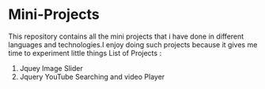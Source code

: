 # Mini-Projects

This repository contains all the mini projects that i have done in different languages and technologies.I enjoy doing such projects because it gives me time to experiment little things
List of Projects :
1. Jquey Image Slider
2. Jquery YouTube Searching and video Player
